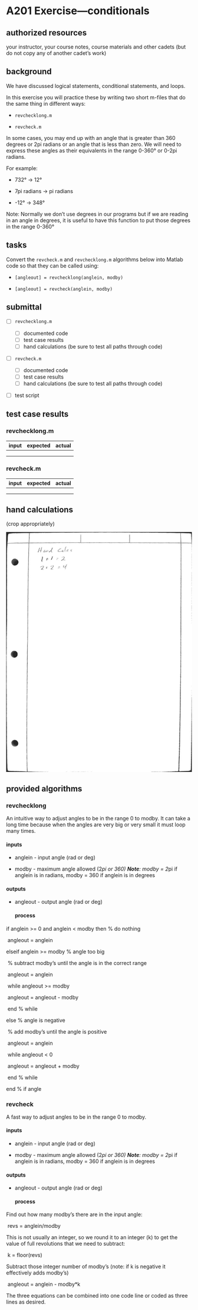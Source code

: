 # A201 Exercise—conditionals

## authorized resources

your instructor, your course notes, course materials and other cadets (but do not copy any of another cadet’s work)

## background

We have discussed logical statements, conditional statements, and loops. 

In this exercise you will practice these by writing two short m-files that do the same thing in different ways:

- `revchecklong.m`

- `revcheck.m`

In some cases, you may end up with an angle that is greater than 360 degrees or 2pi radians or an angle that is less than zero. We will need to express these angles as their equivalents in the range 0-360° or 0-2pi radians.

For example:

- 732° -> 12°

- 7pi radians -> pi radians

- -12° -> 348°

Note: Normally we don’t use degrees in our programs but if we are reading in an angle in degrees, it is useful to have this function to put those degrees in the range 0-360° 

## tasks

Convert the `revcheck.m` and `revchecklong.m` algorithms below into Matlab code so that they can be called using:

- `[angleout] = revchecklong(anglein, modby)`

- `[angleout] = revcheck(anglein, modby)`

## submittal

- [ ] `revchecklong.m`
  
  - [ ] documented code
  - [ ] test case results 
  - [ ] hand calculations (be sure to test all paths through code)

- [ ] `revcheck.m`
  
  - [ ] documented code
  - [ ] test case results 
  - [ ] hand calculations (be sure to test all paths through code)

- [ ] test script

## test case results

### revchecklong.m

| input | expected | actual |
| ----- | -------- | ------ |
|       |          |        |
|       |          |        |
|       |          |        |

### revcheck.m

| input | expected | actual |
| ----- | -------- | ------ |
|       |          |        |
|       |          |        |
|       |          |        |

## hand calculations

(crop appropriately)

![](../sources/hand_calc_example.jpg)

## provided algorithms

### revchecklong

An intuitive way to adjust angles to be in the range 0 to modby. It can take a long time because when the angles are very big or very small it must loop many times.

#### inputs

- anglein      - input angle (rad or deg)

- modby      - maximum angle allowed (2*pi or 360)
  **Note**: modby = 2*pi if anglein is in radians, modby = 360 if anglein is in degrees

#### outputs

- angleout    - output angle (rad or deg)
  
  #### process

if anglein >= 0 and anglein < modby then  % do nothing

​    angleout = anglein        

elseif anglein >= modby           % angle too big

​    % subtract modby’s until the angle is in the correct range

​    angleout = anglein

​    while angleout >= modby      

​        angleout = angleout - modby

​    end % while

 else                     % angle is negative

​    % add modby’s until the angle is positive

​    angleout = anglein

​    while angleout < 0   

​        angleout = angleout + modby

​    end % while

 end % if angle

### revcheck

A fast way to adjust angles to be in the range 0 to modby.

#### inputs

- anglein      - input angle (rad or deg)

- modby      - maximum angle allowed (2*pi or 360)
  **Note**: modby = 2*pi if anglein is in radians, modby = 360 if anglein is in degrees

#### outputs

- angleout    - output angle (rad or deg)
  
  #### process

Find out how many modby’s there are in the input angle:

​    revs = anglein/modby

This is not usually an integer, so we round it to an integer (k) to get the value of full revolutions that we need to subtract:

​    k = floor(revs)

Subtract those integer number of modby’s (note: if k is negative it effectively adds modby’s)

​    angleout = anglein - modby*k

The three equations can be combined into one code line or coded as three lines as desired.
